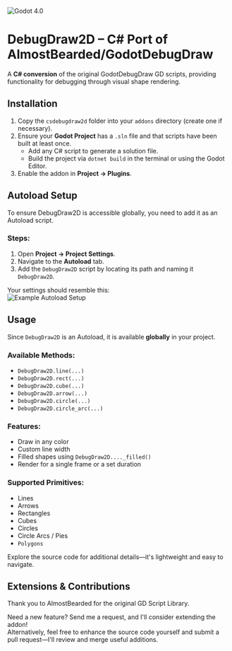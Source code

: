 ![Godot 4.0](https://img.shields.io/badge/Godot-v4.0-%23478cbf?logo=godot-engine&logoColor=white)  

# DebugDraw2D – C# Port of AlmostBearded/GodotDebugDraw  

A **C# conversion** of the original GodotDebugDraw GD scripts, providing functionality for debugging through visual shape rendering.

## Installation  

1. Copy the `csdebugdraw2d` folder into your `addons` directory (create one if necessary).  
2. Ensure your **Godot Project** has a `.sln` file and that scripts have been built at least once.  
   - Add any C# script to generate a solution file.  
   - Build the project via `dotnet build` in the terminal or using the Godot Editor.  
3. Enable the addon in **Project → Plugins**.  

## Autoload Setup  

To ensure DebugDraw2D is accessible globally, you need to add it as an Autoload script.  

### Steps:  
1. Open **Project → Project Settings**.  
2. Navigate to the **Autoload** tab.  
3. Add the `DebugDraw2D` script by locating its path and naming it `DebugDraw2D`.  

Your settings should resemble this:  
![Example Autoload Setup](https://i.imgur.com/31EuOoz.png)  

## Usage  

Since `DebugDraw2D` is an Autoload, it is available **globally** in your project.  

### Available Methods:  
- `DebugDraw2D.line(...)`  
- `DebugDraw2D.rect(...)`  
- `DebugDraw2D.cube(...)`  
- `DebugDraw2D.arrow(...)`  
- `DebugDraw2D.circle(...)`  
- `DebugDraw2D.circle_arc(...)`  

### Features:  
- Draw in any color  
- Custom line width  
- Filled shapes using `DebugDraw2D...._filled()`  
- Render for a single frame or a set duration  

### Supported Primitives:  
- Lines  
- Arrows  
- Rectangles  
- Cubes  
- Circles  
- Circle Arcs / Pies
- `Polygons` 

Explore the source code for additional details—it's lightweight and easy to navigate.  

## Extensions & Contributions

Thank you to AlmostBearded for the original GD Script Library.

Need a new feature? Send me a request, and I'll consider extending the addon!  
Alternatively, feel free to enhance the source code yourself and submit a pull request—I'll review and merge useful additions.  
